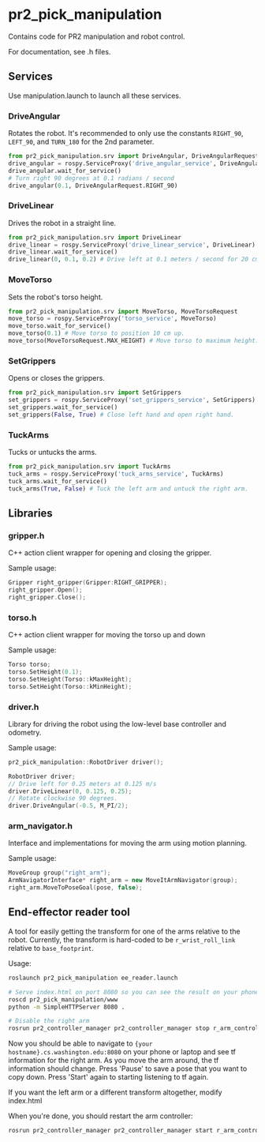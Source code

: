 # pr2_pick_manipulation

Contains code for PR2 manipulation and robot control.

For documentation, see .h files.

## Services

Use manipulation.launch to launch all these services.

### DriveAngular
Rotates the robot. It's recommended to only use the constants `RIGHT_90`, `LEFT_90`, and `TURN_180` for the 2nd parameter.
```py
from pr2_pick_manipulation.srv import DriveAngular, DriveAngularRequest
drive_angular = rospy.ServiceProxy('drive_angular_service', DriveAngular)
drive_angular.wait_for_service()
# Turn right 90 degrees at 0.1 radians / second
drive_angular(0.1, DriveAngularRequest.RIGHT_90)
```

### DriveLinear
Drives the robot in a straight line.

```py
from pr2_pick_manipulation.srv import DriveLinear
drive_linear = rospy.ServiceProxy('drive_linear_service', DriveLinear)
drive_linear.wait_for_service()
drive_linear(0, 0.1, 0.2) # Drive left at 0.1 meters / second for 20 cm.
```

### MoveTorso
Sets the robot's torso height.
```py
from pr2_pick_manipulation.srv import MoveTorso, MoveTorsoRequest
move_torso = rospy.ServiceProxy('torso_service', MoveTorso)
move_torso.wait_for_service()
move_torso(0.1) # Move torso to position 10 cm up.
move_torso(MoveTorsoRequest.MAX_HEIGHT) # Move torso to maximum height.
```

### SetGrippers
Opens or closes the grippers.
```py
from pr2_pick_manipulation.srv import SetGrippers
set_grippers = rospy.ServiceProxy('set_grippers_service', SetGrippers)
set_grippers.wait_for_service()
set_grippers(False, True) # Close left hand and open right hand.
```

### TuckArms
Tucks or untucks the arms.
```py
from pr2_pick_manipulation.srv import TuckArms
tuck_arms = rospy.ServiceProxy('tuck_arms_service', TuckArms)
tuck_arms.wait_for_service()
tuck_arms(True, False) # Tuck the left arm and untuck the right arm.
```

## Libraries
### gripper.h
C++ action client wrapper for opening and closing the gripper.

Sample usage:
```cpp
Gripper right_gripper(Gripper:RIGHT_GRIPPER);
right_gripper.Open();
right_gripper.Close();
```

### torso.h
C++ action client wrapper for moving the torso up and down

Sample usage:
```cpp
Torso torso;
torso.SetHeight(0.1);
torso.SetHeight(Torso::kMaxHeight);
torso.SetHeight(Torso::kMinHeight);
```

### driver.h
Library for driving the robot using the low-level base controller and odometry.

Sample usage:
```cpp
pr2_pick_manipulation::RobotDriver driver();

RobotDriver driver;
// Drive left for 0.25 meters at 0.125 m/s
driver.DriveLinear(0, 0.125, 0.25);
// Rotate clockwise 90 degrees.
driver.DriveAngular(-0.5, M_PI/2);
```

### arm_navigator.h
Interface and implementations for moving the arm using motion planning.

Sample usage:
```cpp
MoveGroup group("right_arm");
ArmNavigatorInterface* right_arm = new MoveItArmNavigator(group);
right_arm.MoveToPoseGoal(pose, false);
```

## End-effector reader tool
A tool for easily getting the transform for one of the arms relative to the robot.
Currently, the transform is hard-coded to be `r_wrist_roll_link` relative to `base_footprint`.

Usage:

```bash
roslaunch pr2_pick_manipulation ee_reader.launch

# Serve index.html on port 8080 so you can see the result on your phone or laptop.
roscd pr2_pick_manipulation/www
python -m SimpleHTTPServer 8080 .

# Disable the right arm
rosrun pr2_controller_manager pr2_controller_manager stop r_arm_controller
```

Now you should be able to navigate to `{your hostname}.cs.washington.edu:8080` on your phone or laptop and see tf information for the right arm.
As you move the arm around, the tf information should change.
Press 'Pause' to save a pose that you want to copy down.
Press 'Start' again to starting listening to tf again.

If you want the left arm or a different transform altogether, modify index.html

When you're done, you should restart the arm controller:
```bash
rosrun pr2_controller_manager pr2_controller_manager start r_arm_controller
```

